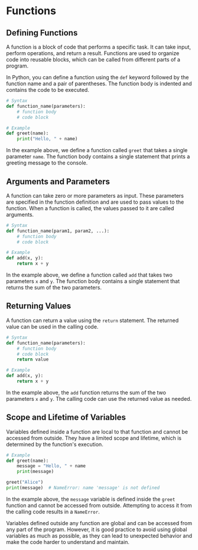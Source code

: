 # Functions

## Defining Functions

A function is a block of code that performs a specific task. It can take input, perform operations, and return a result. Functions are used to organize code into reusable blocks, which can be called from different parts of a program.

In Python, you can define a function using the `def` keyword followed by the function name and a pair of parentheses. The function body is indented and contains the code to be executed.

```python
# Syntax
def function_name(parameters):
    # function body
    # code block
```

```python
# Example
def greet(name):
    print("Hello, " + name)
```

In the example above, we define a function called `greet` that takes a single parameter `name`. The function body contains a single statement that prints a greeting message to the console.

## Arguments and Parameters

A function can take zero or more parameters as input. These parameters are specified in the function definition and are used to pass values to the function. When a function is called, the values passed to it are called arguments.

```python
# Syntax
def function_name(param1, param2, ...):
    # function body
    # code block
```

```python
# Example
def add(x, y):
    return x + y
```

In the example above, we define a function called `add` that takes two parameters `x` and `y`. The function body contains a single statement that returns the sum of the two parameters.

## Returning Values

A function can return a value using the `return` statement. The returned value can be used in the calling code.

```python
# Syntax
def function_name(parameters):
    # function body
    # code block
    return value
```

```python
# Example
def add(x, y):
    return x + y
```

In the example above, the `add` function returns the sum of the two parameters `x` and `y`. The calling code can use the returned value as needed.

## Scope and Lifetime of Variables

Variables defined inside a function are local to that function and cannot be accessed from outside. They have a limited scope and lifetime, which is determined by the function's execution.

```python
# Example
def greet(name):
    message = "Hello, " + name
    print(message)

greet("Alice")
print(message)  # NameError: name 'message' is not defined
```

In the example above, the `message` variable is defined inside the `greet` function and cannot be accessed from outside. Attempting to access it from the calling code results in a `NameError`.

Variables defined outside any function are global and can be accessed from any part of the program. However, it is good practice to avoid using global variables as much as possible, as they can lead to unexpected behavior and make the code harder to understand and maintain.